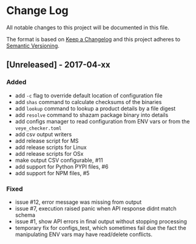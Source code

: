 # Change Log
All notable changes to this project will be documented in this file.

The format is based on [Keep a Changelog](http://keepachangelog.com/)
and this project adheres to [Semantic Versioning](http://semver.org/).

## [Unreleased] - 2017-04-xx
### Added

- add `-c` flag to override default location of configuration file
- add `shas` command to calculate checksums of the binaries
- add `lookup` command to lookup a product details by a file digest
- add `resolve` command to shazam package binary into details
- add configs manager to read configuration from ENV vars or from the `veye_checker.toml`
- add csv output writers
- add release script for MS
- add release scripts for Linux
- add release scripts for OSx
- make output CSV configurable,  #11
- add support for Python PYPI files, #6
- add support for NPM files, #5

### Fixed

- issue #12, error message was missing from output
- issue #7, execution raised panic when API response didnt match schema
- issue #1, show API errors in final output without stopping processing
- temporary fix for configs_test, which sometimes fail due the fact the manipulating ENV vars may have read/delete conflicts.



